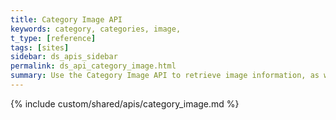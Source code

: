 ```yaml
---
title: Category Image API
keywords: category, categories, image,
t_type: [reference]
tags: [sites]
sidebar: ds_apis_sidebar
permalink: ds_api_category_image.html
summary: ​Use the Category Image API to retrieve image information, as well as to create and delete category images.
---
```

{% include custom/shared/apis/category_image.md %}